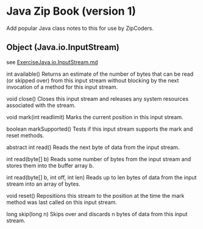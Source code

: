 # Java Zip Book (version 1)

Add popular Java class notes to this for use by ZipCoders.

## Object (Java.io.InputStream)

see [ExerciseJava.io.InputStream.md](https://github.com/xt0fer/JavaZipBook-v1/blob/master/java.lang.Object.md)

int	available()
Returns an estimate of the number of bytes that can be read (or skipped over) from this input stream without blocking by the next invocation of a method for this input stream.

void	close()
Closes this input stream and releases any system resources associated with the stream.

void	mark(int readlimit)
Marks the current position in this input stream.

boolean	markSupported()
Tests if this input stream supports the mark and reset methods.

abstract int	read()
Reads the next byte of data from the input stream.

int	read(byte[] b)
Reads some number of bytes from the input stream and stores them into the buffer array b.

int	read(byte[] b, int off, int len)
Reads up to len bytes of data from the input stream into an array of bytes.

void	reset()
Repositions this stream to the position at the time the mark method was last called on this input stream.

long	skip(long n)
Skips over and discards n bytes of data from this input stream.